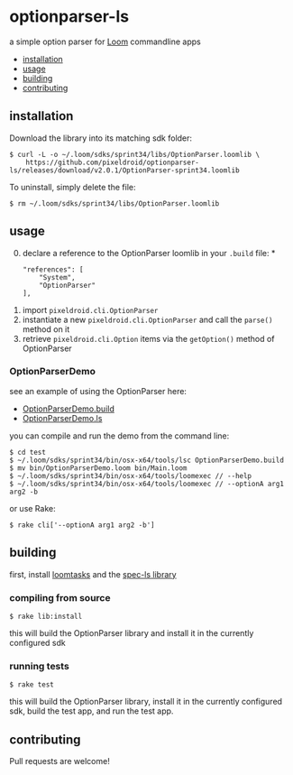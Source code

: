 optionparser-ls
===============

a simple option parser for [Loom][loom-sdk] commandline apps

- [installation](#installation)
- [usage](#usage)
- [building](#building)
- [contributing](#contributing)


## installation

Download the library into its matching sdk folder:

    $ curl -L -o ~/.loom/sdks/sprint34/libs/OptionParser.loomlib \
        https://github.com/pixeldroid/optionparser-ls/releases/download/v2.0.1/OptionParser-sprint34.loomlib

To uninstall, simply delete the file:

    $ rm ~/.loom/sdks/sprint34/libs/OptionParser.loomlib


## usage

0. declare a reference to the OptionParser loomlib in your `.build` file:
    *
    ```ls
    "references": [
        "System",
        "OptionParser"
    ],
    ```
0. import `pixeldroid.cli.OptionParser`
0. instantiate a new `pixeldroid.cli.OptionParser` and call the `parse()` method on it
0. retrieve `pixeldroid.cli.Option` items via the `getOption()` method of OptionParser

### OptionParserDemo

see an example of using the OptionParser here:

* [OptionParserDemo.build][OptionParserDemo.build]
* [OptionParserDemo.ls][OptionParserDemo.ls]

you can compile and run the demo from the command line:

    $ cd test
    $ ~/.loom/sdks/sprint34/bin/osx-x64/tools/lsc OptionParserDemo.build
    $ mv bin/OptionParserDemo.loom bin/Main.loom
    $ ~/.loom/sdks/sprint34/bin/osx-x64/tools/loomexec // --help
    $ ~/.loom/sdks/sprint34/bin/osx-x64/tools/loomexec // --optionA arg1 arg2 -b

or use Rake:

    $ rake cli['--optionA arg1 arg2 -b']


## building

first, install [loomtasks][loomtasks] and the [spec-ls library][spec-ls]

### compiling from source

    $ rake lib:install

this will build the OptionParser library and install it in the currently configured sdk

### running tests

    $ rake test

this will build the OptionParser library, install it in the currently configured sdk, build the test app, and run the test app.


## contributing

Pull requests are welcome!


[loom-sdk]: https://github.com/LoomSDK/LoomSDK "a native mobile app and game framework"
[loomtasks]: https://github.com/pixeldroid/loomtasks "Rake tasks for working with loomlibs"
[OptionParserDemo.build]: ./test/src/OptionParserDemo.build "build file for the demo"
[OptionParserDemo.ls]: ./test/src/OptionParserDemo.ls "source file for the demo"
[spec-ls]: https://github.com/pixeldroid/spec-ls "a simple spec framework for Loom"

